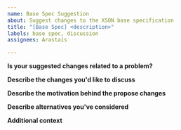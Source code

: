 ```yaml
---
name: Base Spec Suggestion
about: Suggest changes to the XSON base specification
title: "[Base Spec] <description>"
labels: base spec, discussion
assignees: Arastais

---
```


**Is your suggested changes related to a problem?**
<!-- A clear and concise description of any problems you may have. If not applicable, you can omit this part.-->


**Describe the changes you'd like to discuss**
<!-- A clear and concise description of the changes.-->


**Describe the motivation behind the propose changes**
<!-- Explain why you would like to see or discuss these changes.-->


**Describe alternatives you've considered**
<!-- A clear and concise description of any alternative solutions or features you've considered. You can omit this part if you wish.-->


**Additional context**
<!-- Add any other context or screenshots about the proposed changes here.-->
